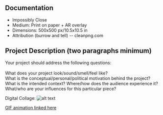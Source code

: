 ## Documentation

* Impossibly Close  
* Medium: Print on paper + AR overlay
* Dimensions: 500x500 px/10.5x10.5 in
* Attribution (burrow and tell) -- cleanpng.com 

## Project Description (two paragraphs minimum)
Your project should address the following questions:
<br><br>
What does your project look/sound/smell/feel like? <br>
What is the conceptual/personal/political motivation behind the project?<br>
What is the intended context? Where/how does the audience experience it?<br>
What/who are your influences for this particular piece?

Digital Collage: 
![alt text](https://i.imgur.com/T52F5fD.jpg "Digital Collage")

[GIF animation linked here](https://media.giphy.com/media/PnCvcGv67E2QKYOQUb/giphy.gif)
